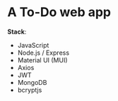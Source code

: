# A To-Do web app
**Stack**:
- JavaScript
- Node.js / Express
- Material UI (MUI)
- Axios
- JWT
- MongoDB
- bcryptjs
